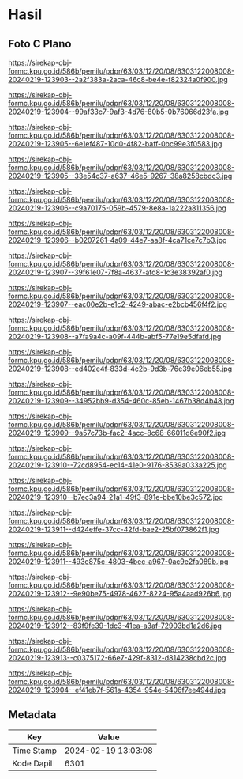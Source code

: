 # Hasil

## Foto C Plano

https://sirekap-obj-formc.kpu.go.id/586b/pemilu/pdpr/63/03/12/20/08/6303122008008-20240219-123903--2a2f383a-2aca-46c8-be4e-f82324a0f900.jpg

https://sirekap-obj-formc.kpu.go.id/586b/pemilu/pdpr/63/03/12/20/08/6303122008008-20240219-123904--99af33c7-9af3-4d76-80b5-0b76066d23fa.jpg

https://sirekap-obj-formc.kpu.go.id/586b/pemilu/pdpr/63/03/12/20/08/6303122008008-20240219-123905--6e1ef487-10d0-4f82-baff-0bc99e3f0583.jpg

https://sirekap-obj-formc.kpu.go.id/586b/pemilu/pdpr/63/03/12/20/08/6303122008008-20240219-123905--33e54c37-a637-46e5-9267-38a8258cbdc3.jpg

https://sirekap-obj-formc.kpu.go.id/586b/pemilu/pdpr/63/03/12/20/08/6303122008008-20240219-123906--c9a70175-059b-4579-8e8a-1a222a811356.jpg

https://sirekap-obj-formc.kpu.go.id/586b/pemilu/pdpr/63/03/12/20/08/6303122008008-20240219-123906--b0207261-4a09-44e7-aa8f-4ca71ce7c7b3.jpg

https://sirekap-obj-formc.kpu.go.id/586b/pemilu/pdpr/63/03/12/20/08/6303122008008-20240219-123907--39f61e07-7f8a-4637-afd8-1c3e38392af0.jpg

https://sirekap-obj-formc.kpu.go.id/586b/pemilu/pdpr/63/03/12/20/08/6303122008008-20240219-123907--eac00e2b-e1c2-4249-abac-e2bcb456f4f2.jpg

https://sirekap-obj-formc.kpu.go.id/586b/pemilu/pdpr/63/03/12/20/08/6303122008008-20240219-123908--a7fa9a4c-a09f-444b-abf5-77e19e5dfafd.jpg

https://sirekap-obj-formc.kpu.go.id/586b/pemilu/pdpr/63/03/12/20/08/6303122008008-20240219-123908--ed402e4f-833d-4c2b-9d3b-76e39e06eb55.jpg

https://sirekap-obj-formc.kpu.go.id/586b/pemilu/pdpr/63/03/12/20/08/6303122008008-20240219-123909--34952bb9-d354-460c-85eb-1467b38d4b48.jpg

https://sirekap-obj-formc.kpu.go.id/586b/pemilu/pdpr/63/03/12/20/08/6303122008008-20240219-123909--9a57c73b-fac2-4acc-8c68-66011d6e90f2.jpg

https://sirekap-obj-formc.kpu.go.id/586b/pemilu/pdpr/63/03/12/20/08/6303122008008-20240219-123910--72cd8954-ec14-41e0-9176-8539a033a225.jpg

https://sirekap-obj-formc.kpu.go.id/586b/pemilu/pdpr/63/03/12/20/08/6303122008008-20240219-123910--b7ec3a94-21a1-49f3-891e-bbe10be3c572.jpg

https://sirekap-obj-formc.kpu.go.id/586b/pemilu/pdpr/63/03/12/20/08/6303122008008-20240219-123911--d424effe-37cc-42fd-bae2-25bf073862f1.jpg

https://sirekap-obj-formc.kpu.go.id/586b/pemilu/pdpr/63/03/12/20/08/6303122008008-20240219-123911--493e875c-4803-4bec-a967-0ac9e2fa089b.jpg

https://sirekap-obj-formc.kpu.go.id/586b/pemilu/pdpr/63/03/12/20/08/6303122008008-20240219-123912--9e90be75-4978-4627-8224-95a4aad926b6.jpg

https://sirekap-obj-formc.kpu.go.id/586b/pemilu/pdpr/63/03/12/20/08/6303122008008-20240219-123912--83f9fe39-1dc3-41ea-a3af-72903bd1a2d6.jpg

https://sirekap-obj-formc.kpu.go.id/586b/pemilu/pdpr/63/03/12/20/08/6303122008008-20240219-123913--c0375172-66e7-429f-8312-d814238cbd2c.jpg

https://sirekap-obj-formc.kpu.go.id/586b/pemilu/pdpr/63/03/12/20/08/6303122008008-20240219-123904--ef41eb7f-561a-4354-954e-5406f7ee494d.jpg


## Metadata

| Key        | Value               |
| ---------- | ------------------- |
| Time Stamp | 2024-02-19 13:03:08 |
| Kode Dapil | 6301                |



